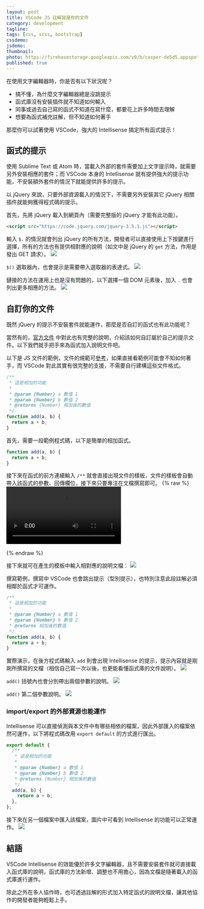 ```yaml
---
layout: post
title: VSCode JS 註解就是你的文件
category: development
tagline:
tags: [css, scss, bootstrap]
cssdemo: 
jsdemo:
thumbnail:
photo: https://firebasestorage.googleapis.com/v0/b/casper-de5d5.appspot.com/o/images%2Fblog%2Firon2020_28.jpg?alt=media&token=6586b8c2-a8df-41a3-bb73-0ac0d344aee3
published: true
---
```


在使用文字編輯器時，你是否有以下狀況呢？

- 搞不懂，為什麼文字編輯器總是沒跳提示
- 函式庫沒有安裝插件就不知道如何輸入
- 同事或過去自己寫的函式不知道在寫什麼，都要花上許多時間去理解
- 想要為函式補充註解，但不知道如何著手

那麼你可以試著使用 VSCode，強大的 Intellisense 搞定所有函式提示！

## 函式的提示
使用 Sublime Text 或 Atom 時，當載入外部的套件需要加上文字提示時，就需要另外安裝相應的套件；而 VSCode 本身的 Intellisense 就有提供強大的提示功能，不安裝額外套件的情況下就能提供許多的提示。

以 jQuery 來說，只要外部資源載入的情況下，不需要另外安裝其它 jQuery 相關插件就能夠獲得程式碼的提示。

首先，先將 jQuery 載入到網頁內（需要完整版的 jQuery 才能有此功能）。
```html
<script src="https://code.jquery.com/jquery-3.5.1.js"></script>
```

輸入 `$.` 的情況就會列出 jQuery 的所有方法，開發者可以直接使用上下按鍵進行選擇，所有的方法也有提供相對應的說明（如文中是 jQuery 的 `get` 方法，作用是發出 GET 請求）。
![](https://firebasestorage.googleapis.com/v0/b/casper-de5d5.appspot.com/o/images%2Fblog%2F%E8%B2%BC%E4%B8%8A%E7%9A%84%E5%BD%B1%E5%83%8F_2020_10_13_%E4%B8%8A%E5%8D%8810_30.png?alt=media&token=176a2ff6-5c30-4ba4-b8f4-8c3416c21986)

`$()` 選取器內，也會提示是需要帶入選取器的表達式。
![](https://firebasestorage.googleapis.com/v0/b/casper-de5d5.appspot.com/o/images%2Fblog%2F639BC304-4A40-4DEC-AB0A-8F6E8D70473A.png?alt=media&token=c2a0406c-5e50-4779-a949-7baf88b02b80)

鏈接的方法在運用上也是沒有問題的，以下選擇一個 DOM 元素後，加入 `.` 也會列出更多相應的方法。
![](https://firebasestorage.googleapis.com/v0/b/casper-de5d5.appspot.com/o/images%2Fblog%2F6AE3F229-595D-4869-A467-BC76FBD52184.png?alt=media&token=82894912-07ea-417f-8dc9-9c3d5bf5ff14)

## 自訂你的文件
既然 jQuery 的提示不安裝套件就能運作，那麼是否自訂的函式也有此功能呢？

當然有的，[官方文件](https://code.visualstudio.com/docs/languages/javascript#_jsdoc-support) 中對此也有完整的說明，介紹該如何自訂屬於自己的提示文件。以下我們就手把手來為函式加入說明文件吧。

以下是 JS 文件的範例，文件的規範可[參考](https://jsdoc.app/)，如果直接看範例可能會不知如何著手，而 VSCode 對此其實有很完整的支援，不需要自行建構這些文件格式。
```js
/**
 * 這是相加的功能
 * 
 * @param {Number} a 數值 1
 * @param {Number} b 數值 2
 * @returns {Number} 相加後的數值
 */
function add(a, b) {
  return a + b;
}
```

首先，需要一段範例程式碼，以下是簡單的相加函式。
```js
function add(a, b) {
  return a + b;
}
```


接下來在函式的前方連續輸入 `/**` 就會直接出現文件的樣板，文件的樣板會自動帶入該函式的參數、回傳欄位，接下來只要專注在文檔撰寫即可。
{% raw %}
<video width="60%" controls autoplay>
  <source src="https://firebasestorage.googleapis.com/v0/b/casper-de5d5.appspot.com/o/images%2Fblog%2FOct-12-2020%2019-49-57.mp4?alt=media&token=353e4293-2eea-41f7-b6cd-dc55c2460fa3 " type="video/mp4">
  <source src="movie.ogg" type="video/ogg">
</video>
 
{% endraw %}

接下來就可在產生的模板中輸入相對應的說明文檔：
![](https://firebasestorage.googleapis.com/v0/b/casper-de5d5.appspot.com/o/images%2Fblog%2FDDF4AFC6-B82F-4A6F-91D1-901339037897.png?alt=media&token=eb09b988-5b5b-4c1f-a729-db5c66356c32)

撰寫範例，撰寫中 VSCode 也會跳出提示（型別提示），也特別注意此段註解必須相鄰於函式才可運作。
```js
/**
 * 這是相加的功能
 * 
 * @param {Number} a 數值 1
 * @param {Number} b 數值 2
 * @returns 相加後的數值
 */
function add(a, b) {
  return a + b;
}
```

實際演示，在後方程式碼輸入 `add` 則會出現 Intellisense 的提示，提示內容就是剛剛所撰寫的文檔（相信自己寫一次以後，也更能看懂函式庫的文件說明）。
![](https://firebasestorage.googleapis.com/v0/b/casper-de5d5.appspot.com/o/images%2Fblog%2F4FE545B5-8A74-4927-8DE5-5B47EAE15719.png?alt=media&token=edd8fdd6-eec3-4da3-9da4-0c99ffdf0143)

`add()` 括號內也會分別帶出兩個參數的說明。
![](https://firebasestorage.googleapis.com/v0/b/casper-de5d5.appspot.com/o/images%2Fblog%2FBADC8489-D13B-413D-9677-50769E3BC6D1.png?alt=media&token=7017c721-d31a-4aac-ba4f-9003d854cbd3)

`add()` 第二個參數說明。
![](https://firebasestorage.googleapis.com/v0/b/casper-de5d5.appspot.com/o/images%2Fblog%2F57ADB2AF-EEAF-4C5A-9E0F-36F453843FA8.png?alt=media&token=c455a139-1440-436c-9c35-2e44a50e574d)


### import/export 的外部資源也能運作

Intellisense 可以直接偵測與本文件中有哪些相依的檔案，因此外部匯入的檔案依然可運作，以下將程式碼改用 `export default` 的方式進行匯出。
```js
export default {
  /**
   * 這是相加的功能
   *
   * @param {Number} a 數值 1
   * @param {Number} b 數值 2
   * @returns {Number} 相加後的數值
   */
  add(a, b) {
    return a + b;
  },
};
```

接下來在另一個檔案中匯入該檔案，圖片中可看到 Intellisense 的功能可以正常運作。
![](https://firebasestorage.googleapis.com/v0/b/casper-de5d5.appspot.com/o/images%2Fblog%2F27FFD22F-5004-43D2-9B10-B2B5C42E1D0F.png?alt=media&token=a08536d4-9006-4c60-a54d-a73b2bb62688)

## 結語
VSCode Intellisense 的效能優於許多文字編輯器，且不需要安裝套件就可直接載入函式庫的說明，函式庫的方法新增、調整也不用擔心，因為文檔是隨著載入的函式庫進行運作。

除此之外在多人協作時，也可透過註解的形式加入特定函式的說明文檔，讓其他協作的開發者能夠輕鬆上手。
